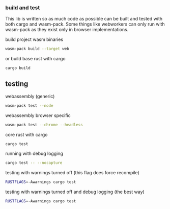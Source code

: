 
### build and test
This lib is written so as much code as possible can be built and tested with both cargo and wasm-pack.
Some things like webworkers can only run with wasm-pack as they exist only in browser implementations.

build project wasm binaries
```bash
wasm-pack build --target web
```
or build base rust with cargo
```bash
cargo build
```

## testing

webassembly (generic)
```bash
wasm-pack test --node
```
webassembly browser specific
```bash
wasm-pack test --chrome --headless
```
core rust with cargo
```bash
cargo test
```
running with debug logging
```bash
cargo test -- --nocapture
```
testing with warnings turned off (this flag does force recompile)
```bash
RUSTFLAGS=-Awarnings cargo test
```
testing with warnings turned off and debug logging (the best way)
```bash
RUSTFLAGS=-Awarnings cargo test
```
